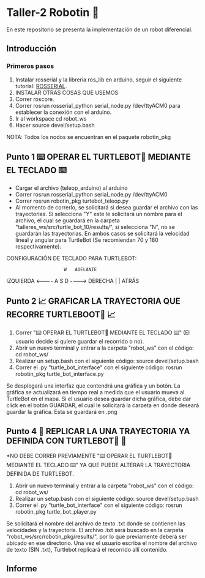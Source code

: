 # Taller-2  Robotin 🤖
En este repositorio se presenta la implementación de un robot diferencial.

## Introducción
### Primeros pasos
1. Instalar rosserial y la libreria ros_lib en arduino, seguir el siguiente tutorial: [ROSSERIAL](http://wiki.ros.org/rosserial_arduino/Tutorials/Arduino%20IDE%20Setup).
2. INSTALAR OTRAS COSAS QUE USEMOS
3. Correr roscore.
4. Correr rosrun rosserial_python serial_node.py /dev/ttyACM0 para establecer la conexión con el arduino.
5. Ir al workspace cd robot_ws
6. Hacer source devel/setup.bash

NOTA: Todos los nodos se encuentran en el paquete robotin_pkg


## Punto 1  ⌨️ OPERAR EL TURTLEBOT🐢️ MEDIANTE EL TECLADO ⌨️ 
* Cargar el archivo (teleop_arduino) al arduino 
* Correr rosrun rosserial_python serial_node.py /dev/ttyACM0
* Correr rosrun robotin_pkg turtebot_teleop.py
* Al momento de correrlo, se solicitará si desea guardar el archivo con las trayectorias. Si selecciona "Y" este le solicitará un nombre para el archivo, el cual se guardará en la carpeta "talleres_ws/src/turtle_bot_10/results/", si selecciona "N", no se guardarán las trayectorias. En ambos casos se solicitará la velocidad lineal y angular para TurtleBot (Se recomiendan 70 y 180 respectivamente).

CONFIGURACIÓN DE TECLADO PARA TURTLEBOT:

                         W   ADELANTE
               
   IZQUIERDA <---- A     S     D  ----> DERECHA
                         |
                         |
                       ATRÁS
## Punto 2  📈️ GRAFICAR LA TRAYECTORIA QUE RECORRE TURTLEBOOT🐢️ 📈️ 

1. Correr "⌨️ OPERAR EL TURTLEBOT🐢️ MEDIANTE EL TECLADO ⌨️" (El usuario decide si quiere guardar el recorrido o no).
2. Abrir un nuevo terminal y entrar a la carpeta "robot_ws" con el código:     cd robot_ws/
3. Realizar un setup.bash con el siguiente código:     source devel/setup.bash
4. Correr el .py "turtle_bot_interface" con el siguiente código:     rosrun robotin_pkg turtle_bot_interface.py

Se desplegará una interfaz que contendrá una gráfica y un botón. La gráfica se actualizará en tiempo real a medida que el usuario mueva al TurtleBot en el mapa. Si el usuario desea guardar dicha gráfica, debe dar click en el botón GUARDAR, el cual le solicitará la carpeta en donde deseará guardar la gráfica. Esta se guardará en .png


## Punto 4  🚶️ REPLICAR LA UNA TRAYECTORIA YA DEFINIDA CON TURTLEBOT🐢️ 🚶️ 

*NO DEBE CORRER PREVIAMENTE "⌨️ OPERAR EL TURTLEBOT🐢️ MEDIANTE EL TECLADO ⌨️" YA QUE PUEDE ALTERAR LA TRAYECTORIA DEFINIDA DE TURTLEBOT.

1. Abrir un nuevo terminal y entrar a la carpeta "robot_ws" con el código:     cd robot_ws/
2. Realizar un setup.bash con el siguiente código:     source devel/setup.bash
3. Correr el .py "turtle_bot_interface" con el siguiente código:     rosrun robotin_pkg turtle_bot_player.py

Se solicitará el nombre del archivo de texto .txt donde se contienen las velocidades y la trayectoria. El archivo .txt será buscado en la carpeta "robot_ws/src/robotin_pkg/results/", por lo que previamente deberá ser ubicado en ese directorio. Una vez el usuario escriba el nombre del archivo de texto (SIN .txt), Turtlebot replicará el recorrido allí contenido.

                       
## Informe
